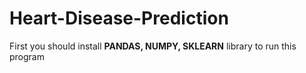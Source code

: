 # Heart-Disease-Prediction

First you should install **PANDAS, NUMPY, SKLEARN** library to run this program
